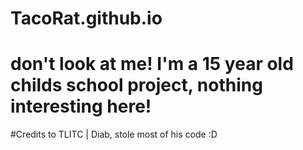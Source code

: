 # TacoRat.github.io
# don't look at me! I'm a 15 year old childs school project, nothing interesting here!




#Credits to TLITC | Diab, stole most of his code :D
